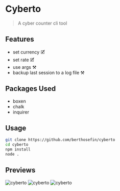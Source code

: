 # Cyberto

> A cyber counter cli tool

## Features

- set currency 🗹
- set rate 🗹
- use args ⚒
- backup last session to a log file ⚒

## Packages Used

- boxen
- chalk
- inquirer

## Usage

```bash
git clone https://github.com/berthosefin/cyberto
cd cyberto
npm install
node .
```

## Previews

![cyberto](./previews/1.png)
![cyberto](./previews/2.png)
![cyberto](./previews/3.png)
